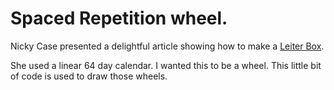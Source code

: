 # Spaced Repetition wheel.

Nicky Case presented a delightful article showing how to make a [Leiter Box](https://ncase.me/remember/).

She used a linear 64 day calendar. I wanted this to be a wheel. This little bit
of code is used to draw those wheels.
